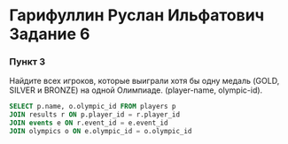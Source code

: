 # Гарифуллин Руслан Ильфатович Задание 6

### Пункт 3
Найдите всех игроков, которые выиграли хотя бы одну медаль (GOLD, SILVER и BRONZE) на одной Олимпиаде. (player-name, olympic-id).
```sql
SELECT p.name, o.olympic_id FROM players p
JOIN results r ON p.player_id = r.player_id
JOIN events e ON r.event_id = e.event_id
JOIN olympics o ON e.olympic_id = o.olympic_id
```
